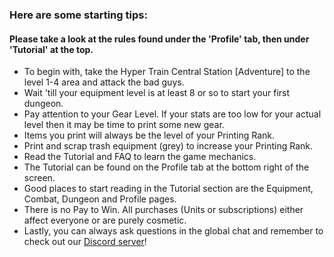 ### Here are some starting tips:

#### Please take a look at the rules found under the 'Profile' tab, then under 'Tutorial' at the top.

* To begin with, take the Hyper Train Central Station [Adventure] to the level 1-4 area and attack the bad guys.
* Wait 'till your equipment level is at least 8 or so to start your first dungeon.
* Pay attention to your Gear Level. If your stats are too low for your actual level then it may be time to print some new gear.
* Items you print will always be the level of your Printing Rank.
* Print and scrap trash equipment (grey) to increase your Printing Rank.
* Read the Tutorial and FAQ to learn the game mechanics.
* The Tutorial can be found on the Profile tab at the bottom right of the screen.
* Good places to start reading in the Tutorial section are the Equipment, Combat, Dungeon and Profile pages.
* There is no Pay to Win. All purchases (Units or subscriptions) either affect everyone or are purely cosmetic.
* Lastly, you can always ask questions in the global chat and remember to check out our [Discord server](https://discord.gg/JREx8xz)!